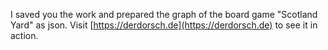 I saved you the work and prepared the graph of the board game "Scotland Yard" as json.
Visit [https://derdorsch.de](https://derdorsch.de) to see it in action.
